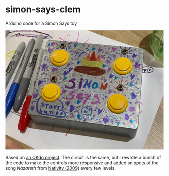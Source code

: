 # simon-says-clem
Arduino code for a Simon Says toy

![Simon Says toy](simon-says.jpg)

Based on [an OKdo project](https://www.okdo.com/project/simon-says-game/). The circuit is the same, but I rewrote a bunch of the code to make the controls more responsive and added snippets of the song _Nazareth_ from [Nativity (2009)](https://www.imdb.com/title/tt1242447/) every few levels.
